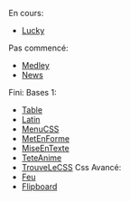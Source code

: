 En cours:
- <a href="2_CssAvance_3_lucky.html">Lucky</a>

Pas commencé:
- <a href="2_CssAvance_4_medley.html">Medley</a>
- <a href="2_CssAvance_5_news.html">News</a>

Fini:
Bases 1:
- <a href="1_bases_1_Table.html">Table</a>
- <a href="1_bases_2_Latin.html">Latin</a>
- <a href="1_bases_3_MenuCSS.html">MenuCSS</a>
- <a href="1_bases_4_MetEnForme.html">MetEnForme</a>
- <a href="1_bases_5_MiseEnTexte.html">MiseEnTexte</a>
- <a href="1_bases_6_TeteAnime.html">TeteAnime</a>
- <a href="1_bases_7_TrouveLeCSS.html">TrouveLeCSS</a>
Css Avancé:
- <a href="2_CssAvance_1_feu.html">Feu</a>
- <a href="2_CssAvance_2_flipboard.html">Flipboard</a>
